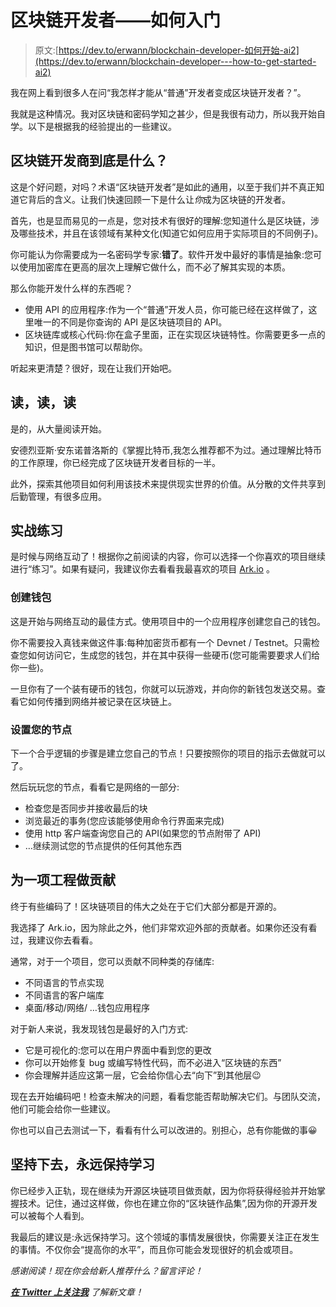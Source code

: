 # 区块链开发者——如何入门

> 原文:[https://dev.to/erwann/blockchain-developer-如何开始-ai2](https://dev.to/erwann/blockchain-developer---how-to-get-started-ai2)

我在网上看到很多人在问“我怎样才能从“普通”开发者变成区块链开发者？”。

我就是这种情况。我对区块链和密码学知之甚少，但是我很有动力，所以我开始自学。以下是根据我的经验提出的一些建议。

## 区块链开发商到底是什么？

这是个好问题，对吗？术语“区块链开发者”是如此的通用，以至于我们并不真正知道它背后的含义。让我们快速回顾一下是什么让*你*成为区块链的开发者。

首先，也是显而易见的一点是，您对技术有很好的理解:您知道什么是区块链，涉及哪些技术，并且在该领域有某种文化(知道它如何应用于实际项目的不同例子)。

你可能认为你需要成为一名密码学专家:**错了**。软件开发中最好的事情是抽象:您可以使用加密库在更高的层次上理解它做什么，而不必了解其实现的本质。

那么你能开发什么样的东西呢？

*   使用 API 的应用程序:作为一个“普通”开发人员，你可能已经在这样做了，这里唯一的不同是你查询的 API 是区块链项目的 API。
*   区块链库或核心代码:你在盒子里面，正在实现区块链特性。你需要更多一点的知识，但是图书馆可以帮助你。

听起来更清楚？很好，现在让我们开始吧。

## 读，读，读

是的，从大量阅读开始。

安德烈亚斯·安东诺普洛斯的《掌握比特币,我怎么推荐都不为过。通过理解比特币的工作原理，你已经完成了区块链开发者目标的一半。

此外，探索其他项目如何利用该技术来提供现实世界的价值。从分散的文件共享到后勤管理，有很多应用。

## 实战练习

是时候与网络互动了！根据你之前阅读的内容，你可以选择一个你喜欢的项目继续进行“练习”。如果有疑问，我建议你去看看我最喜欢的项目 [Ark.io](https://ark.io) 。

### 创建钱包

这是开始与网络互动的最佳方式。使用项目中的一个应用程序创建您自己的钱包。

你不需要投入真钱来做这件事:每种加密货币都有一个 Devnet / Testnet。只需检查您如何访问它，生成您的钱包，并在其中获得一些硬币(您可能需要要求人们给你一些)。

一旦你有了一个装有硬币的钱包，你就可以玩游戏，并向你的新钱包发送交易。查看它如何传播到网络并被记录在区块链上。

### 设置您的节点

下一个合乎逻辑的步骤是建立您自己的节点！只要按照你的项目的指示去做就可以了。

然后玩玩您的节点，看看它是网络的一部分:

*   检查您是否同步并接收最后的块
*   浏览最近的事务(您应该能够使用命令行界面来完成)
*   使用 http 客户端查询您自己的 API(如果您的节点附带了 API)
*   …继续测试您的节点提供的任何其他东西

## 为一项工程做贡献

终于有些编码了！区块链项目的伟大之处在于它们大部分都是开源的。

我选择了 Ark.io，因为除此之外，他们非常欢迎外部的贡献者。如果你还没有看过，我建议你去看看。

通常，对于一个项目，您可以贡献不同种类的存储库:

*   不同语言的节点实现
*   不同语言的客户端库
*   桌面/移动/网络/ …钱包应用程序

对于新人来说，我发现钱包是最好的入门方式:

*   它是可视化的:您可以在用户界面中看到您的更改
*   你可以开始修复 bug 或编写特性代码，而不必进入“区块链的东西”
*   你会理解并适应这第一层，它会给你信心去“向下”到其他层😉

现在去开始编码吧！检查未解决的问题，看看您能否帮助解决它们。与团队交流，他们可能会给你一些建议。

你也可以自己去测试一下，看看有什么可以改进的。别担心，总有你能做的事😀

## 坚持下去，永远保持学习

你已经步入正轨，现在继续为开源区块链项目做贡献，因为你将获得经验并开始掌握技术。记住，通过这样做，你也在建立你的“区块链作品集”,因为你的开源开发可以被每个人看到。

我最后的建议是:永远保持学习。这个领域的事情发展很快，你需要关注正在发生的事情。不仅你会“提高你的水平”，而且你可能会发现很好的机会或项目。

*感谢阅读！现在你会给新人推荐什么？留言评论！*

***[在 Twitter 上关注我](https://twitter.com/Air1Ark)** 了解新文章！*